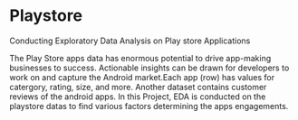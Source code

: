 # Playstore
Conducting Exploratory Data Analysis on Play store Applications

The Play Store apps data has enormous potential to drive app-making businesses to success. Actionable insights can be drawn for developers to work on and capture the Android market.Each app (row) has values for catergory, rating, size, and more. Another dataset contains customer reviews of the android apps. 
In this Project, EDA is conducted on the playstore datas to find  various factors determining the apps engagements.
